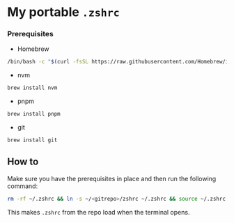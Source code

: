 # My portable `.zshrc`

### Prerequisites

- Homebrew
```bash
/bin/bash -c "$(curl -fsSL https://raw.githubusercontent.com/Homebrew/install/HEAD/install.sh)"
```
- nvm
```bash
brew install nvm
```
- pnpm
```bash
brew install pnpm
```
- git
```bash
brew install git
```

## How to

Make sure you have the prerequisites in place and then run the following command:
```bash
rm -rf ~/.zshrc && ln -s ~/<gitrepo>/zshrc ~/.zshrc && source ~/.zshrc
```

This makes `.zshrc` from the repo load when the terminal opens.
